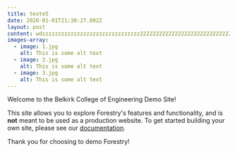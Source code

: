 ```yaml
---
title: teste5
date: 2020-01-01T21:30:27.892Z
layout: post
content: wdzzzzzzzzzzzzzzzzzzzzzzzzzzzzzzz2222222222222222222222222222222222222
images-array:
  - image: 1.jpg
    alt: This is some alt text
  - image: 2.jpg
    alt: This is some alt text
  - image: 3.jpg
    alt: This is some alt text
---
```


Welcome to the Belkirk College of Engineering Demo Site!

This site allows you to explore Forestry's features and functionality, and is **not** meant to be used as a production website. To get started building your own site, please see our [documentation](https://forestry.io/docs/).

Thank you for choosing to demo Forestry!
